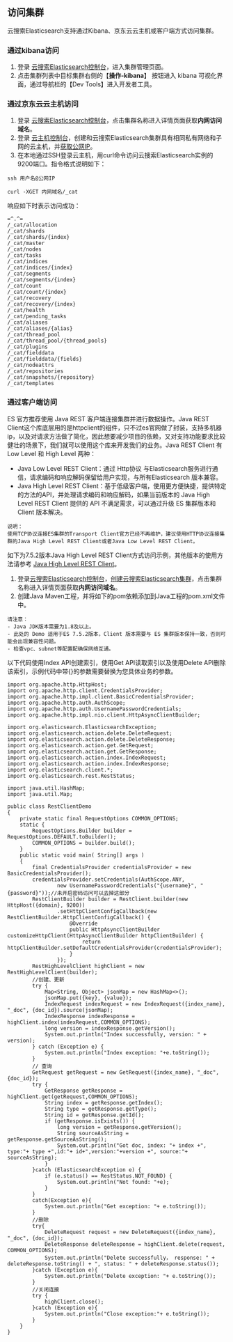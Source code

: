 ## 访问集群
云搜索Elasticsearch支持通过Kibana、京东云云主机或客户端方式访问集群。

### 通过kibana访问
1. 登录 [云搜索Elasticsearch控制台](https://es-console.jdcloud.com/clusters)，进入集群管理页面。</br>
2. 点击集群列表中目标集群右侧的【**操作-kibana**】 按钮进入 kibana 可视化界面，通过导航栏的【Dev Tools】进入开发者工具。</br>

### 通过京东云云主机访问
1. 登录 [云搜索Elasticsearch控制台](https://es-console.jdcloud.com/clusters)，点击集群名称进入详情页面获取**内网访问域名**。</br>
2. 登录 [云主机控制台](https://cns-console.jdcloud.com/host/compute/list)，创建和云搜索Elasticsearch集群具有相同私有网络和子网的云主机，并[获取公网IP](https://docs.jdcloud.com/cn/virtual-machines/associate-elastic-ip)。</br>
3. 在本地通过SSH登录云主机，用curl命令访问云搜索Elasticsearch实例的9200端口。指令格式说明如下：</br>
```
ssh 用户名@公网IP

curl -XGET 内网域名/_cat

```
响应如下时表示访问成功：
```
=^.^=
/_cat/allocation
/_cat/shards
/_cat/shards/{index}
/_cat/master
/_cat/nodes
/_cat/tasks
/_cat/indices
/_cat/indices/{index}
/_cat/segments
/_cat/segments/{index}
/_cat/count
/_cat/count/{index}
/_cat/recovery
/_cat/recovery/{index}
/_cat/health
/_cat/pending_tasks
/_cat/aliases
/_cat/aliases/{alias}
/_cat/thread_pool
/_cat/thread_pool/{thread_pools}
/_cat/plugins
/_cat/fielddata
/_cat/fielddata/{fields}
/_cat/nodeattrs
/_cat/repositories
/_cat/snapshots/{repository}
/_cat/templates
```


### 通过客户端访问
ES 官方推荐使用 Java REST 客户端连接集群并进行数据操作。Java REST Client这个库底层用的是httpclient的组件，只不过es官网做了封装，支持多机器ip，以及对请求方法做了简化，因此想要减少项目的依赖，又对支持功能要求比较健壮的场景下，我们就可以使用这个库来开发我们的业务。Java REST Client 有 Low Level 和 High Level 两种：</br>
- Java Low Level REST Client：通过 Http协议 与Elasticsearch服务进行通信，请求编码和响应解码保留给用户实现，与所有Elasticsearch 版本兼容。</br>
- Java High Level REST Client：基于低级客户端，使用更方便快捷，提供特定的方法的API，并处理请求编码和响应解码，如果当前版本的 Java High Level REST Client 提供的 API 不满足需求，可以通过升级 ES 集群版本和 Client 版本解决。</br>

```
说明：
使用TCP协议连接ES集群的Transport Client官方已经不再维护，建议使用HTTP协议连接集群的Java High Level REST Client或者Java Low Level REST Client。

```


如下为7.5.2版本Java High Level REST Client方式访问示例，其他版本的使用方法请参考 [Java High Level REST Client](https://www.elastic.co/guide/en/elasticsearch/client/java-rest/7.5/java-rest-high.html)。 </br>
1. 登录[云搜索Elasticsearch控制台](https://es-console.jdcloud.com/clusters)，[创建云搜索Elasticsearch集群](../Getting-Started/Create-ES.md)，点击集群名称进入详情页面获取**内网访问域名**。</br>
2. 创建Java Maven工程，并将如下的pom依赖添加到Java工程的pom.xml文件中。</br>

```
请注意：
- Java JDK版本需要为1.8及以上。
- 此处的 Demo 适用于ES 7.5.2版本，Client 版本需要与 ES 集群版本保持一致，否则可能会出现兼容性问题。
- 检查vpc、subnet等配置配确保网络互通。
```
以下代码使用Index API创建索引，使用Get API读取索引以及使用Delete API删除该索引，示例代码中带{}的参数需要替换为您具体业务的参数。
```
import org.apache.http.HttpHost;
import org.apache.http.client.CredentialsProvider;
import org.apache.http.impl.client.BasicCredentialsProvider;
import org.apache.http.auth.AuthScope;
import org.apache.http.auth.UsernamePasswordCredentials;
import org.apache.http.impl.nio.client.HttpAsyncClientBuilder;

import org.elasticsearch.ElasticsearchException;
import org.elasticsearch.action.delete.DeleteRequest;
import org.elasticsearch.action.delete.DeleteResponse;
import org.elasticsearch.action.get.GetRequest;
import org.elasticsearch.action.get.GetResponse;
import org.elasticsearch.action.index.IndexRequest;
import org.elasticsearch.action.index.IndexResponse;
import org.elasticsearch.client.*;
import org.elasticsearch.rest.RestStatus;

import java.util.HashMap;
import java.util.Map;

public class RestClientDemo 
{
    private static final RequestOptions COMMON_OPTIONS;
    static {
        RequestOptions.Builder builder = RequestOptions.DEFAULT.toBuilder();
        COMMON_OPTIONS = builder.build();
    }
    public static void main( String[] args )
    {
        final CredentialsProvider credentialsProvider = new BasicCredentialsProvider();
        credentialsProvider.setCredentials(AuthScope.ANY,
                new UsernamePasswordCredentials("{username}", "{password}"));//未开启密码访问可以去掉这部分
        RestClientBuilder builder = RestClient.builder(new HttpHost({domain}, 9200))
                .setHttpClientConfigCallback(new RestClientBuilder.HttpClientConfigCallback() {
                    @Override
                    public HttpAsyncClientBuilder customizeHttpClient(HttpAsyncClientBuilder httpClientBuilder) {
                        return httpClientBuilder.setDefaultCredentialsProvider(credentialsProvider);
                    }
                });
        RestHighLevelClient highClient = new RestHighLevelClient(builder);
        //创建、更新
        try {
            Map<String, Object> jsonMap = new HashMap<>();
            jsonMap.put({key}, {value});
            IndexRequest indexRequest = new IndexRequest({index_name}, "_doc", {doc_id}).source(jsonMap);
            IndexResponse indexResponse = highClient.index(indexRequest,COMMON_OPTIONS);
            long version = indexResponse.getVersion();
            System.out.println("Index successfully, version: " + version);
        } catch (Exception e) {
            System.out.println("Index exception: "+e.toString());
        }
        // 查询
        GetRequest getRequest = new GetRequest({index_name}, "_doc", {doc_id});
        try {
            GetResponse getResponse = highClient.get(getRequest,COMMON_OPTIONS);
            String index = getResponse.getIndex();
            String type = getResponse.getType();
            String id = getResponse.getId();
            if (getResponse.isExists()) {
                long version = getResponse.getVersion();
                String sourceAsString = getResponse.getSourceAsString();
                System.out.println("Got doc, index: "+ index +", type:"+ type +",id:"+ id+",version:"+version +", source:"+ sourceAsString);
            }
        }catch (ElasticsearchException e) {
            if (e.status() == RestStatus.NOT_FOUND) {
                System.out.println("Not found: "+e);
            }
        }
        catch(Exception e){
            System.out.println("Get exception: "+ e.toString());
        }
        //删除
        try{
            DeleteRequest request = new DeleteRequest({index_name}, "_doc", {doc_id});
            DeleteResponse deleteResponse = highClient.delete(request, COMMON_OPTIONS);
            System.out.println("Delete successfully， response: " + deleteResponse.toString() + ", status: " + deleteResponse.status());
        }catch (Exception e){
            System.out.println("Delete exception: "+ e.toString());
        }
        //关闭连接
        try {
            highClient.close();
        }catch (Exception e){
            System.out.println("Close exception:"+ e.toString());
        }
    }
}
```
   
   
